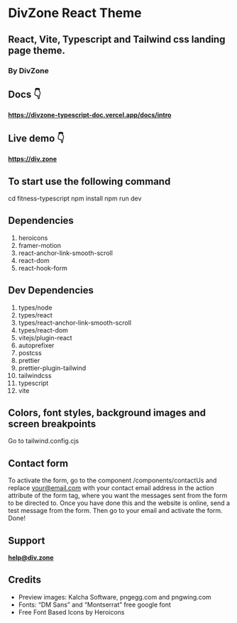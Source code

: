 # DivZone React Theme
## React, Vite, Typescript and Tailwind css landing page theme.
### By DivZone
## Docs 👇
**https://divzone-typescript-doc.vercel.app/docs/intro**

## Live demo 👇
**https://div.zone**

## To start use the following command
cd fitness-typescript
npm install
npm run dev

## Dependencies
1. heroicons
2. framer-motion
3. react-anchor-link-smooth-scroll
4. react-dom
5. react-hook-form

## Dev Dependencies
1. types/node
2. types/react
3. types/react-anchor-link-smooth-scroll
4. types/react-dom
5. vitejs/plugin-react
6. autoprefixer
7. postcss
8. prettier
9. prettier-plugin-tailwind
10. tailwindcss
11. typescript
12. vite

## Colors, font styles, background images and screen breakpoints
Go to tailwind.config.cjs

## Contact form
To activate the form, go to the component /components/contactUs and replace your@email.com with your contact email address in the action attribute of the form tag, where you want the messages sent from the form to be directed to. Once you have done this and the website is online, send a test message from the form. Then go to your email and activate the form. Done!

## Support
**help@div.zone**

## Credits
- Preview images: Kalcha Software, pngegg.com and pngwing.com
- Fonts: “DM Sans” and “Montserrat” free google font
- Free Font Based Icons by Heroicons
